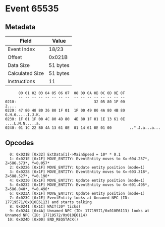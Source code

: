 # Event 65535

## Metadata

| Field           | Value    |
|-----------------|----------|
| Event Index     | 18/23    |
| Offset          | 0x021B   |
| Data Size       | 51 bytes |
| Calculated Size | 51 bytes |
| Instructions    | 11       |

```
      00 01 02 03 04 05 06 07  08 09 0A 0B 0C 0D 0E 0F
      -- -- -- -- -- -- -- --  -- -- -- -- -- -- -- --
0210:                                   32 05 80 1F 00             2....
0220: 47 80 48 80 36 80 1F 01  1F 00 49 80 4A 80 4B 80  G.H.6.....I.J.K.
0230: 1F 01 1F 00 4C 80 4D 80  4E 80 1F 01 1E 13 61 0E  ....L.M.N.....a.
0240: 01 1C 22 80 4A 13 61 0E  01 14 61 0E 01 00        ..".J.a...a...  
```

## Opcodes

```
  0: 0x021B [0x32] ExtData[1]->MainSpeed = 10* * 0.1
  1: 0x021E [0x1F] MOVE_ENTITY: EventEntity moves to X=-604.257*, Z=586.573*, Y=0.057*
  2: 0x0226 [0x1F] MOVE_ENTITY: Update entity position (mode=1)
  3: 0x0228 [0x1F] MOVE_ENTITY: EventEntity moves to X=-603.318*, Z=588.527*, Y=0.196*
  4: 0x0230 [0x1F] MOVE_ENTITY: Update entity position (mode=1)
  5: 0x0232 [0x1F] MOVE_ENTITY: EventEntity moves to X=-601.495*, Z=586.040*, Y=0.496*
  6: 0x023A [0x1F] MOVE_ENTITY: Update entity position (mode=1)
  7: 0x023C [0x1E] EventEntity looks at Unnamed NPC (ID: 17719571/0x010E6113) and starts talking
  8: 0x0241 [0x1C] WAIT(30* ticks)
  9: 0x0244 [0x4A] Unnamed NPC (ID: 17719571/0x010E6113) looks at Unnamed NPC (ID: 17719572/0x010E6114)
 10: 0x024D [0x00] END_REQSTACK()
```
